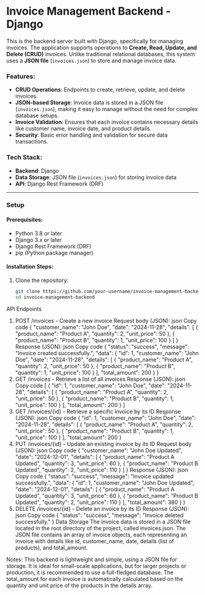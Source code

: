 # Invoice Management Backend - Django

This is the backend server built with Django, specifically for managing invoices. The application supports operations to **Create, Read, Update, and Delete (CRUD)** invoices. Unlike traditional relational databases, this system uses a **JSON file** (`invoices.json`) to store and manage invoice data.

### Features:
- **CRUD Operations**: Endpoints to create, retrieve, update, and delete invoices.
- **JSON-based Storage**: Invoice data is stored in a JSON file (`invoices.json`), making it easy to manage without the need for complex database setups.
- **Invoice Validation**: Ensures that each invoice contains necessary details like customer name, invoice date, and product details.
- **Security**: Basic error handling and validation for secure data transactions.

### Tech Stack:
- **Backend**: Django
- **Data Storage**: JSON file (`invoices.json`) for storing invoice data
- **API**: Django Rest Framework (DRF)

---

### Setup

#### Prerequisites:
- Python 3.8 or later
- Django 3.x or later
- Django Rest Framework (DRF)
- pip (Python package manager)

#### Installation Steps:
1. Clone the repository:
   ```bash
   git clone https://github.com/your-username/invoice-management-backend.git
   cd invoice-management-backend
API Endpoints
1. POST /invoices - Create a new invoice
Request body (JSON):
json
Copy code
{
  "customer_name": "John Doe",
  "date": "2024-11-28",
  "details": [
    {
      "product_name": "Product A",
      "quantity": 2,
      "unit_price": 50
    },
    {
      "product_name": "Product B",
      "quantity": 1,
      "unit_price": 100
    }
  ]
}
Response (JSON):
json
Copy code
{
  "status": "success",
  "message": "Invoice created successfully.",
  "data": {
    "id": 1,
    "customer_name": "John Doe",
    "date": "2024-11-28",
    "details": [
      {
        "product_name": "Product A",
        "quantity": 2,
        "unit_price": 50
      },
      {
        "product_name": "Product B",
        "quantity": 1,
        "unit_price": 100
      }
    ],
    "total_amount": 200
  }
}
2. GET /invoices - Retrieve a list of all invoices
Response (JSON):
json
Copy code
[
  {
    "id": 1,
    "customer_name": "John Doe",
    "date": "2024-11-28",
    "details": [
      {
        "product_name": "Product A",
        "quantity": 2,
        "unit_price": 50
      },
      {
        "product_name": "Product B",
        "quantity": 1,
        "unit_price": 100
      }
    ],
    "total_amount": 200
  }
]
3. GET /invoices/{id} - Retrieve a specific invoice by its ID
Response (JSON):
json
Copy code
{
  "id": 1,
  "customer_name": "John Doe",
  "date": "2024-11-28",
  "details": [
    {
      "product_name": "Product A",
      "quantity": 2,
      "unit_price": 50
    },
    {
      "product_name": "Product B",
      "quantity": 1,
      "unit_price": 100
    }
  ],
  "total_amount": 200
}
4. PUT /invoices/{id} - Update an existing invoice by its ID
Request body (JSON):
json
Copy code
{
  "customer_name": "John Doe Updated",
  "date": "2024-12-01",
  "details": [
    {
      "product_name": "Product A Updated",
      "quantity": 3,
      "unit_price": 60
    },
    {
      "product_name": "Product B Updated",
      "quantity": 2,
      "unit_price": 110
    }
  ]
}
Response (JSON):
json
Copy code
{
  "status": "success",
  "message": "Invoice updated successfully.",
  "data": {
    "id": 1,
    "customer_name": "John Doe Updated",
    "date": "2024-12-01",
    "details": [
      {
        "product_name": "Product A Updated",
        "quantity": 3,
        "unit_price": 60
      },
      {
        "product_name": "Product B Updated",
        "quantity": 2,
        "unit_price": 110
      }
    ],
    "total_amount": 380
  }
}
5. DELETE /invoices/{id} - Delete an invoice by its ID
Response (JSON):
json
Copy code
{
  "status": "success",
  "message": "Invoice deleted successfully."
}
Data Storage
The invoice data is stored in a JSON file located in the root directory of the project, called invoices.json. The JSON file contains an array of invoice objects, each representing an invoice with details like id, customer_name, date, details (list of products), and total_amount.

Notes:
This backend is lightweight and simple, using a JSON file for storage. It is ideal for small-scale applications, but for larger projects or production, it is recommended to use a full-fledged database.
The total_amount for each invoice is automatically calculated based on the quantity and unit price of the products in the details array.
